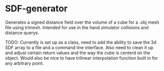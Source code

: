 # SDF-generator
Generates a signed distance field over the volume of a cube for a .obj mesh file using trimesh. Intended for use in the hand simulator collisions and distance querys.


TODO:
Currently is set up as a class, need to add the ability to save the 3d SDF array to a file and a command line interface. Also need to clean it up and adjust certain return values and the way the cube is centerd on the object. Would also be nice to have trilinear interpolation function built in for any arbitrary point.

